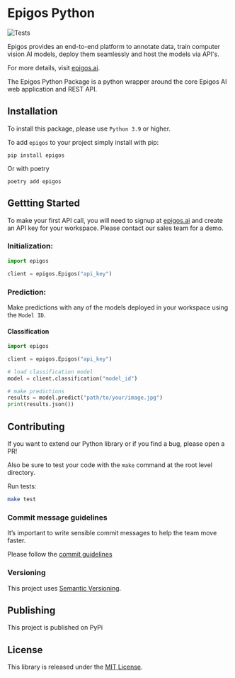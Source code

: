 # Epigos Python

![Tests](https://github.com/Epigos-Inc/epigos-python/actions/workflows/tests.yaml/badge.svg)

Epigos provides an end-to-end platform to annotate data, train computer vision AI models,
deploy them seamlessly and host the models via API's.

For more details, visit [epigos.ai](https://epigos.ai).

The Epigos Python Package is a python wrapper around the core Epigos AI web application and REST API.

## Installation

To install this package, please use `Python 3.9` or higher.

To add `epigos` to your project simply install with pip:

```shell
pip install epigos
```

Or with poetry

```shell
poetry add epigos
```

## Gettting Started

To make your first API call, you will need to signup at [epigos.ai](https://epigos.ai) and create an
API key for your workspace. Please contact our sales team for a demo.

### Initialization:

```python
import epigos

client = epigos.Epigos("api_key")
```

### Prediction:

Make predictions with any of the models deployed in your workspace using the `Model ID`.

#### Classification

```python
import epigos

client = epigos.Epigos("api_key")

# load classification model
model = client.classification("model_id")

# make predictions
results = model.predict("path/to/your/image.jpg")
print(results.json())
```

## Contributing

If you want to extend our Python library or if you find a bug, please open a PR!

Also be sure to test your code with the `make` command at the root level directory.

Run tests:

```bash
make test
```

### Commit message guidelines

It’s important to write sensible commit messages to help the team move faster.

Please follow the [commit guidelines](https://www.conventionalcommits.org/en/v1.0.0/)

### Versioning

This project uses [Semantic Versioning](https://semver.org/).

## Publishing

This project is published on PyPi

## License

This library is released under the [MIT License](LICENSE).
